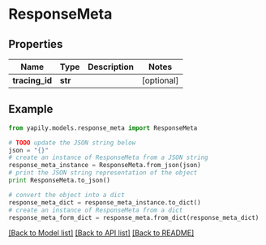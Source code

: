 # ResponseMeta


## Properties

Name | Type | Description | Notes
------------ | ------------- | ------------- | -------------
**tracing_id** | **str** |  | [optional] 

## Example

```python
from yapily.models.response_meta import ResponseMeta

# TODO update the JSON string below
json = "{}"
# create an instance of ResponseMeta from a JSON string
response_meta_instance = ResponseMeta.from_json(json)
# print the JSON string representation of the object
print ResponseMeta.to_json()

# convert the object into a dict
response_meta_dict = response_meta_instance.to_dict()
# create an instance of ResponseMeta from a dict
response_meta_form_dict = response_meta.from_dict(response_meta_dict)
```
[[Back to Model list]](../README.md#documentation-for-models) [[Back to API list]](../README.md#documentation-for-api-endpoints) [[Back to README]](../README.md)


